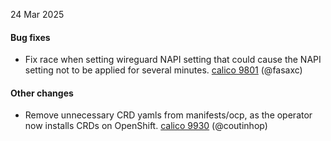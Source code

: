 24 Mar 2025

#### Bug fixes

- Fix race when setting wireguard NAPI setting that could cause the NAPI setting not to be applied for several minutes. [calico 9801](https://github.com/projectcalico/calico/pull/9801) (@fasaxc)

#### Other changes

- Remove unnecessary CRD yamls from manifests/ocp, as the operator now installs CRDs on OpenShift. [calico 9930](https://github.com/projectcalico/calico/pull/9930) (@coutinhop)
